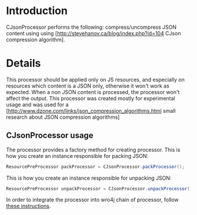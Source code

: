 # Introduction
CJsonProcessor performs the following: compress/uncompress JSON content using using [http://stevehanov.ca/blog/index.php?id=104 CJson compression algorithm]. 

# Details 
This processor should be applied only on JS resources, and especially on resources which content is a JSON only, otherwise it won't work as expected. When a non JSON content is processed, the processor won't affect the output. This processor was created mostly for experimental usage and was used for a [http://www.dzone.com/links/json_compression_algorithms.html small research about JSON compression algorithms]

## CJsonProcessor usage
The processor provides a factory method for creating processor.
This is how you create an instance responsible for packing JSON:
```java
ResourcePreProcessor packProcessor = CJsonProcessor.packProcessor();
```
This is how you create an instance responsible for unpacking JSON:
```java
ResourcePreProcessor unpackProcessor = CJsonProcessor.unpackProcessor();
```
In order to integrate the processor into wro4j chain of processor, follow [these instructions](ProcessorsManagement).


